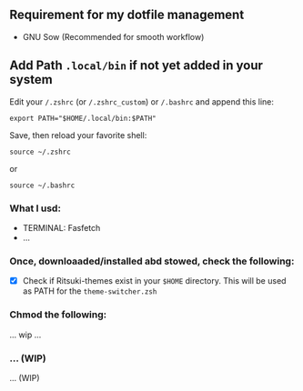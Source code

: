 ## Requirement for my dotfile management
- GNU Sow (Recommended for smooth workflow)

## Add Path `.local/bin` if not  yet added in your system

Edit your `/.zshrc` (or `/.zshrc_custom`) or `/.bashrc` and append this line:
```
export PATH="$HOME/.local/bin:$PATH"
```

Save, then reload your favorite shell:

```
source ~/.zshrc
```
or 
```
source ~/.bashrc
```

### What I usd:

- TERMINAL: Fasfetch 
- ...


### Once, downloaaded/installed abd stowed, check the following:

- [x] Check if Ritsuki-themes exist in your `$HOME` directory. This will be used as PATH for the `theme-switcher.zsh`

### Chmod the following:

... wip ...

### ... (WIP)

... (WIP)